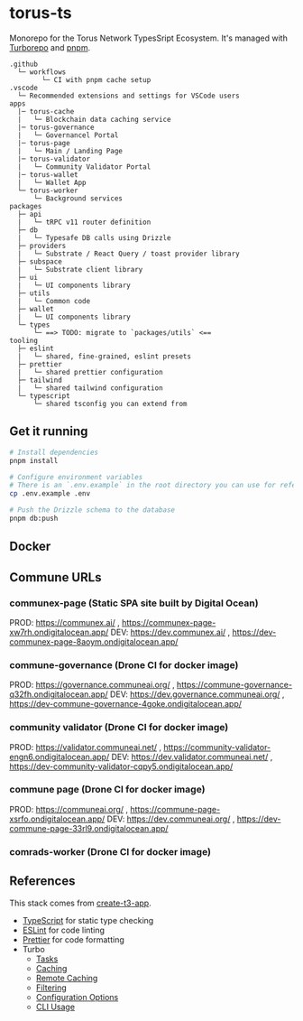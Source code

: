 # torus-ts

Monorepo for the Torus Network TypesSript Ecosystem. It's managed with
[Turborepo](https://turborepo.org) and [pnpm](https://pnpm.io/).

```text
.github
  └─ workflows
        └─ CI with pnpm cache setup
.vscode
  └─ Recommended extensions and settings for VSCode users
apps
  |─ torus-cache
  |   └─ Blockchain data caching service
  |─ torus-governance
  |   └─ Governancel Portal
  |─ torus-page
  |   └─ Main / Landing Page
  |─ torus-validator
  |   └─ Community Validator Portal
  |─ torus-wallet
  |   └─ Wallet App
  └─ torus-worker
      └─ Background services
packages
  ├─ api
  |   └─ tRPC v11 router definition
  ├─ db
  |   └─ Typesafe DB calls using Drizzle
  ├─ providers
  |   └─ Substrate / React Query / toast provider library
  ├─ subspace
  |   └─ Substrate client library
  ├─ ui
  |   └─ UI components library
  ├─ utils
  |   └─ Common code
  ├─ wallet
  |   └─ UI components library
  └─ types
      └─ ==> TODO: migrate to `packages/utils` <==
tooling
  ├─ eslint
  |   └─ shared, fine-grained, eslint presets
  ├─ prettier
  |   └─ shared prettier configuration
  ├─ tailwind
  |   └─ shared tailwind configuration
  └─ typescript
      └─ shared tsconfig you can extend from
```

## Get it running

```sh
# Install dependencies
pnpm install

# Configure environment variables
# There is an `.env.example` in the root directory you can use for reference
cp .env.example .env

# Push the Drizzle schema to the database
pnpm db:push
```

## Docker

<!-- TODO: Docker README section -->

## Commune URLs

### communex-page (Static SPA site built by Digital Ocean)

PROD: https://communex.ai/ , https://communex-page-xw7rh.ondigitalocean.app/
DEV: https://dev.communex.ai/ , https://dev-communex-page-8aoym.ondigitalocean.app/

### commune-governance (Drone CI for docker image)

PROD: https://governance.communeai.org/ , https://commune-governance-q32fh.ondigitalocean.app/
DEV: https://dev.governance.communeai.org/ , https://dev-commune-governance-4goke.ondigitalocean.app/

### community validator (Drone CI for docker image)

PROD: https://validator.communeai.net/ , https://community-validator-engn6.ondigitalocean.app/
DEV: https://dev.validator.communeai.net/ , https://dev-community-validator-cqpy5.ondigitalocean.app/

### commune page (Drone CI for docker image)

PROD: https://communeai.org/ , https://commune-page-xsrfo.ondigitalocean.app/
DEV: https://dev.communeai.org/ , https://dev-commune-page-33rl9.ondigitalocean.app/

### comrads-worker (Drone CI for docker image)

## References

This stack comes from [create-t3-app](https://github.com/t3-oss/create-t3-app).

- [TypeScript](https://www.typescriptlang.org/) for static type checking
- [ESLint](https://eslint.org/) for code linting
- [Prettier](https://prettier.io) for code formatting
- Turbo
  - [Tasks](https://turbo.build/repo/docs/core-concepts/monorepos/running-tasks)
  - [Caching](https://turbo.build/repo/docs/core-concepts/caching)
  - [Remote Caching](https://turbo.build/repo/docs/core-concepts/remote-caching)
  - [Filtering](https://turbo.build/repo/docs/core-concepts/monorepos/filtering)
  - [Configuration Options](https://turbo.build/repo/docs/reference/configuration)
  - [CLI Usage](https://turbo.build/repo/docs/reference/command-line-reference)
